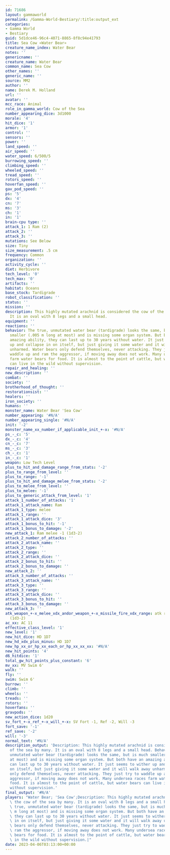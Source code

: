 ```yaml
---
id: 71686
layout: gammaworld
permalink: /Gamma-World-Bestiary/:title:output_ext
categories:
- Gamma World
- Bestiary
guid: 5d1dce46-96c4-4071-8865-8f8c94e41793
title: Sea Cow «Water Bear»
creature_name_index: Water Bear
notes: ''
genericname: ''
creature_name: Water Bear
common_name: Sea Cow
other_names: ''
generic_name: ''
source: MM2
author: ''
name: Derek M. Holland
url: ''
avatar: ''
mcc_race: Animal
role_in_gamma_world: Cow of the Sea
number_appearing_dice: 3d1000
morale: '4'
hit_dice: '1'
armor: '1'
control: ''
sensors: ''
power: ''
land_speed: ''
air_speed: ''
water_speed: 6/500/5
burrowing_speed: ''
climbing_speed: ''
wheeled_speed: ''
tread_speed: ''
rotors_speed: ''
hoverfan_speed: ''
gav_pod_speed: ''
ps: '5'
dx: '4'
cn: '7'
ms: '3'
ch: '1'
in: '1'
brain-cpu type: ''
attack_1: 1 Ram (2)
attack_2: ''
attack_3: ''
mutations: See Below
size: Tiny
size_measurement: .5 cm
frequency: Common
organization: ''
activity_cycle: ''
diet: Herbivore
tech_level: '0'
tech_max: '0'
artifacts: ''
habitat: Oceans
base_stock: Tardigrade
robot_classification: ''
status: ''
mission: ''
description: This highly mutated arachnid is considered the cow of the sea by many.
  It is an oval with 8 legs and a small head.
equipment: ''
reactions: ''
behavior: The true, unmutated water bear (tardigrade) looks the same, but is much
  smaller (.005 m long at most) and is missing some organ system. But both have an
  amazing ability, they can last up to 30 years without water. It just seems to wither
  up and collapse in on itself, but just giving it some water and it will walk away
  unharmed. Water bears only defend themselves, never attacking. They just try to
  waddle up and ram the aggressor, if moving away does not work. Many undersea races
  farm water bears for food. It is almost to the point of cattle, but water bears
  can live in the wild without supervision.
repair_and_healing: ''
new_description: ''
combat: ''
society: ''
brotherhood_of_thought: ''
restorationsist: ''
healers: ''
iron_society: ''
humans: ''
monster_name: Water Bear 'Sea Cow'
number_appearing: '#N/A'
number_appearing_single: '#N/A'
init: '-2'
monster_name_xx_number_if_applicable_init_+-x: '#N/A'
ps_-_c: '5'
dx_-_c: '4'
cn_-_c: '7'
ms_-_c: '3'
ch_-_c: '1'
in_-_c: '1'
weapon: Low Tech Level
plus_to_hit_and_damage_range_from_stats: '-2'
plus_to_range_from_level: ''
plus_to_range: '-1'
plus_to_hit_and_damage_melee_from_stats: '-2'
plus_to_melee_from_level: ''
plus_to_melee: '-1'
plus_to_generic_attack_from_level: '1'
attack_1_number_of_attacks: '1'
attack_1_attack_name: Ram
attack_1_type: melee
attack_1_range: ''
attack_1_attack_dice: '3'
attack_1_bonus_to_hit: '-1'
attack_1_bonus_to_damage: '-2'
new_attack_1: Ram melee -1 (1d3-2)
attack_2_number_of_attacks: ''
attack_2_attack_name: ''
attack_2_type: ''
attack_2_range: ''
attack_2_attack_dice: ''
attack_2_bonus_to_hit: ''
attack_2_bonus_to_damage: ''
new_attack_2: ''
attack_3_number_of_attacks: ''
attack_3_attack_name: ''
attack_3_type: ''
attack_3_range: ''
attack_3_attack_dice: ''
attack_3_bonus_to_hit: ''
attack_3_bonus_to_damage: ''
new_attack_3: ''
atk_weapon_+-x_melee_xdx_andor_weapon_+-x_missile_fire_xdx_range: atk ram melee -1
  (1d3-2)
ac_xx: AC 11
effective_class_level: '1'
new_level: '1'
new_hit_dice: HD 1D7
new_hd_xdx_plus_minus: HD 1D7
new_hp_xx_or_hp_xx_each_or_hp_xx_xx_xx: '#N/A'
new_hit_points: '4'
d6_hitdice: '1'
total_gw_hit_points_plus_constant: '6'
mv_xx: MV Swim 6'
walk: ''
fly: ''
swim: Swim 6'
burrow: ''
climb: ''
wheels: ''
treads: ''
rotors: ''
hoverfans: ''
gravpods: ''
new_action_dice: 1d20
sv_fort_+-x_ref_+-x_will_+-x: SV Fort -1, Ref -2, Will -3
fort_save: '-1'
ref_save: '-2'
will: '-3'
normal_text: '#N/A'
description_output: 'Description: This highly mutated arachnid is considered the cow
  of the sea by many. It is an oval with 8 legs and a small head. Behavior:The true,
  unmutated water bear (tardigrade) looks the same, but is much smaller (.005 m long
  at most) and is missing some organ system. But both have an amazing ability, they
  can last up to 30 years without water. It just seems to wither up and collapse in
  on itself, but just giving it some water and it will walk away unharmed. Water bears
  only defend themselves, never attacking. They just try to waddle up and ram the
  aggressor, if moving away does not work. Many undersea races farm water bears for
  food. It is almost to the point of cattle, but water bears can live in the wild
  without supervision.'
final_output: '#N/A'
players: "Water Bear; 'Sea Cow';Description: This highly mutated arachnid is considered\
  \ the cow of the sea by many. It is an oval with 8 legs and a small head. Behavior:The\
  \ true, unmutated water bear (tardigrade) looks the same, but is much smaller (.005\
  \ m long at most) and is missing some organ system. But both have an amazing ability,\
  \ they can last up to 30 years without water. It just seems to wither up and collapse\
  \ in on itself, but just giving it some water and it will walk away unharmed. Water\
  \ bears only defend themselves, never attacking. They just try to waddle up and\
  \ ram the aggressor, if moving away does not work. Many undersea races farm water\
  \ bears for food. It is almost to the point of cattle, but water bears can live\
  \ in the wild without supervision.|"
date: 2023-04-06T03:13:00+00:00
---
```

</br>